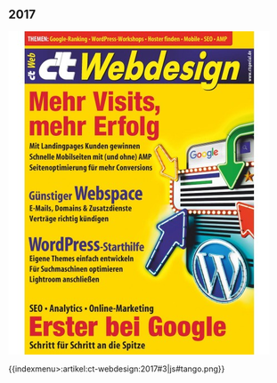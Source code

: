 ## 2017
![No alt text available](/artikel/ct-webdesign/c-t-webdesign-2017.jpg )

{{indexmenu>:artikel:ct-webdesign:2017#3|js#tango.png}}